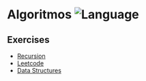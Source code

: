 # Algoritmos ![Language](https://img.shields.io/badge/language-JavaScript%20%2F%20TypeScript-blue)


## Exercises
* [Recursion](recursion/README.md)
* [Leetcode](Leetcode/README.md)
* [Data Structures](DataStructures/README.md)

